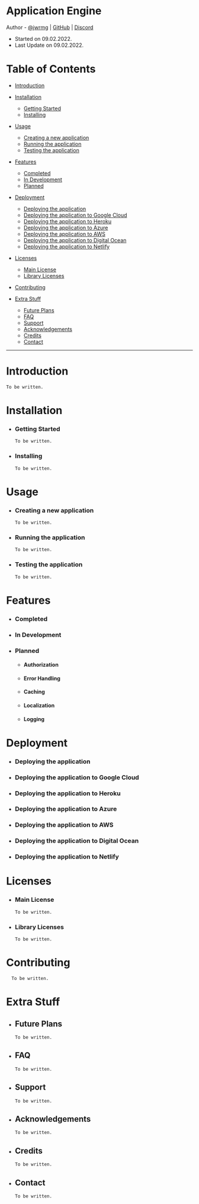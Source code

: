 # Application Engine
Author - [@jwrmg](https://www.github.com/jwrmg) | [GitHub](https://www.github.com/jwrmg) | [Discord]() 
* Started on 09.02.2022.
* Last Update on 09.02.2022.   

Table of Contents
====================

* [Introduction](#introduction)
* [Installation](#installation)
  * [Getting Started](#getting-started)
  * [Installing](#installing)
* [Usage](#usage)
    * [Creating a new application](#creating-a-new-application)
    * [Running the application](#running-the-application)
    * [Testing the application](#testing-the-application)
* [Features](#features)
  * [Completed](#completed)
  * [In Development](#in-development)
  * [Planned](#planned)
* [Deployment](#deployment)
    * [Deploying the application](#deploying-the-application)
    * [Deploying the application to Google Cloud](#deploying-the-application-to-google-cloud)
    * [Deploying the application to Heroku](#deploying-the-application-to-heroku)
    * [Deploying the application to Azure](#deploying-the-application-to-azure)
    * [Deploying the application to AWS](#deploying-the-application-to-aws)
    * [Deploying the application to Digital Ocean](#deploying-the-application-to-digital-ocean)
    * [Deploying the application to Netlify](#deploying-the-application-to-netlify)
* [Licenses](#licenses)
    * [Main License](#main-license)
    * [Library Licenses](#library-licenses)
* [Contributing](#contributing)

* [Extra Stuff](#extra-stuff)
  * [Future Plans](#future-plans)
  * [FAQ](#faq)
  * [Support](#support)
  * [Acknowledgements](#acknowledgements)
  * [Credits](#credits)
  * [Contact](#contact)

---

Introduction
============
    To be written.

Installation
===
* ### Getting Started
      To be written.
* ### Installing
      To be written.

Usage
=====
* ### Creating a new application
      To be written.

* ### Running the application
      To be written.

* ### Testing the application
      To be written.

Features
========

* ### Completed
* ### In Development
* ### Planned
   * #### Authorization
   * #### Error Handling
   * #### Caching
   * #### Localization
   * #### Logging

Deployment
==========
* ### Deploying the application
* ### Deploying the application to Google Cloud
* ### Deploying the application to Heroku
* ### Deploying the application to Azure
* ### Deploying the application to AWS
* ### Deploying the application to Digital Ocean
* ### Deploying the application to Netlify

Licenses
=======
* ### Main License
      To be written.

* ### Library Licenses
      To be written.

Contributing
============
      To be written.

Extra Stuff
==========
* ## Future Plans
      To be written.

* ## FAQ
      To be written.  

* ## Support
      To be written.

* ## Acknowledgements
      To be written.

* ## Credits
      To be written.

* ## Contact
      To be written.





